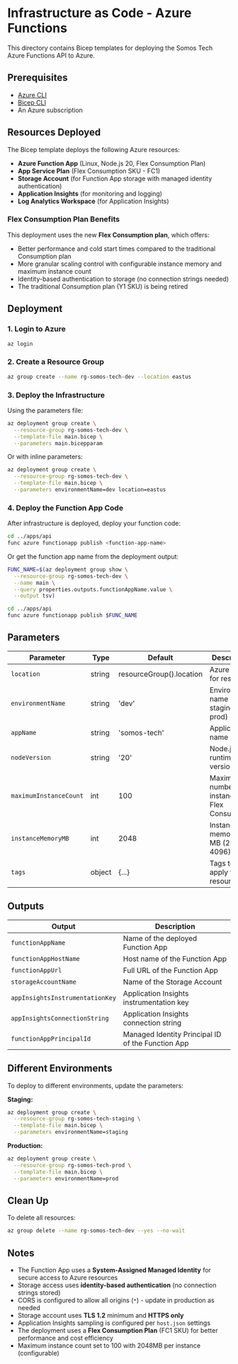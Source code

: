 # Infrastructure as Code - Azure Functions

This directory contains Bicep templates for deploying the Somos Tech Azure Functions API to Azure.

## Prerequisites

- [Azure CLI](https://docs.microsoft.com/en-us/cli/azure/install-azure-cli)
- [Bicep CLI](https://docs.microsoft.com/en-us/azure/azure-resource-manager/bicep/install)
- An Azure subscription

## Resources Deployed

The Bicep template deploys the following Azure resources:

- **Azure Function App** (Linux, Node.js 20, Flex Consumption Plan)
- **App Service Plan** (Flex Consumption SKU - FC1)
- **Storage Account** (for Function App storage with managed identity authentication)
- **Application Insights** (for monitoring and logging)
- **Log Analytics Workspace** (for Application Insights)

### Flex Consumption Plan Benefits

This deployment uses the new **Flex Consumption plan**, which offers:
- Better performance and cold start times compared to the traditional Consumption plan
- More granular scaling control with configurable instance memory and maximum instance count
- Identity-based authentication to storage (no connection strings needed)
- The traditional Consumption plan (Y1 SKU) is being retired

## Deployment

### 1. Login to Azure

```bash
az login
```

### 2. Create a Resource Group

```bash
az group create --name rg-somos-tech-dev --location eastus
```

### 3. Deploy the Infrastructure

Using the parameters file:

```bash
az deployment group create \
  --resource-group rg-somos-tech-dev \
  --template-file main.bicep \
  --parameters main.bicepparam
```

Or with inline parameters:

```bash
az deployment group create \
  --resource-group rg-somos-tech-dev \
  --template-file main.bicep \
  --parameters environmentName=dev location=eastus
```

### 4. Deploy the Function App Code

After infrastructure is deployed, deploy your function code:

```bash
cd ../apps/api
func azure functionapp publish <function-app-name>
```

Or get the function app name from the deployment output:

```bash
FUNC_NAME=$(az deployment group show \
  --resource-group rg-somos-tech-dev \
  --name main \
  --query properties.outputs.functionAppName.value \
  --output tsv)

cd ../apps/api
func azure functionapp publish $FUNC_NAME
```

## Parameters

| Parameter | Type | Default | Description |
|-----------|------|---------|-------------|
| `location` | string | resourceGroup().location | Azure region for resources |
| `environmentName` | string | 'dev' | Environment name (dev, staging, prod) |
| `appName` | string | 'somos-tech' | Application name |
| `nodeVersion` | string | '20' | Node.js runtime version |
| `maximumInstanceCount` | int | 100 | Maximum number of instances for Flex Consumption |
| `instanceMemoryMB` | int | 2048 | Instance memory in MB (2048 or 4096) |
| `tags` | object | {...} | Tags to apply to resources |

## Outputs

| Output | Description |
|--------|-------------|
| `functionAppName` | Name of the deployed Function App |
| `functionAppHostName` | Host name of the Function App |
| `functionAppUrl` | Full URL of the Function App |
| `storageAccountName` | Name of the Storage Account |
| `appInsightsInstrumentationKey` | Application Insights instrumentation key |
| `appInsightsConnectionString` | Application Insights connection string |
| `functionAppPrincipalId` | Managed Identity Principal ID of the Function App |

## Different Environments

To deploy to different environments, update the parameters:

**Staging:**
```bash
az deployment group create \
  --resource-group rg-somos-tech-staging \
  --template-file main.bicep \
  --parameters environmentName=staging
```

**Production:**
```bash
az deployment group create \
  --resource-group rg-somos-tech-prod \
  --template-file main.bicep \
  --parameters environmentName=prod
```

## Clean Up

To delete all resources:

```bash
az group delete --name rg-somos-tech-dev --yes --no-wait
```

## Notes

- The Function App uses a **System-Assigned Managed Identity** for secure access to Azure resources
- Storage access uses **identity-based authentication** (no connection strings stored)
- CORS is configured to allow all origins (`*`) - update in production as needed
- Storage account uses **TLS 1.2** minimum and **HTTPS only**
- Application Insights sampling is configured per `host.json` settings
- The deployment uses a **Flex Consumption Plan** (FC1 SKU) for better performance and cost efficiency
- Maximum instance count set to 100 with 2048MB per instance (configurable)
